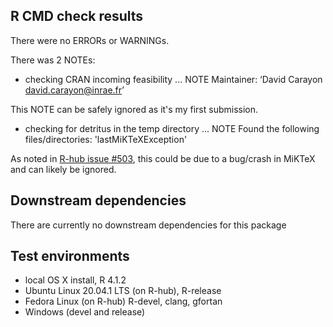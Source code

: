 ## R CMD check results
There were no ERRORs or WARNINGs.

There was 2 NOTEs:

* checking CRAN incoming feasibility ... NOTE
Maintainer: ‘David Carayon <david.carayon@inrae.fr>’

This NOTE can be safely ignored as it's my first submission.

* checking for detritus in the temp directory ... NOTE
Found the following files/directories:
'lastMiKTeXException'

As noted in [R-hub issue #503](https://github.com/r-hub/rhub/issues/503), this could be due to a bug/crash in MiKTeX and can likely be ignored.

## Downstream dependencies
There are currently no downstream dependencies for this package

## Test environments
* local OS X install, R 4.1.2
* Ubuntu Linux 20.04.1 LTS (on R-hub), R-release
* Fedora Linux (on R-hub) R-devel, clang, gfortan
* Windows (devel and release)
